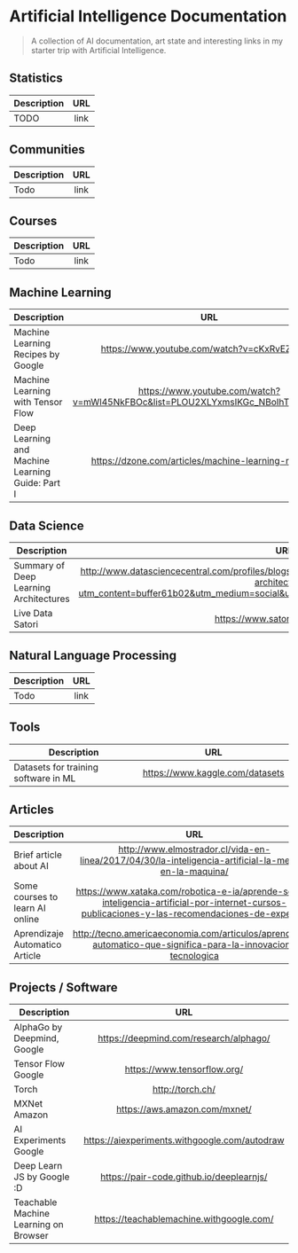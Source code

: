 # Artificial Intelligence Documentation
> A collection of AI documentation, art state and interesting links in my starter trip with Artificial Intelligence.

## Statistics 

| Description   | URL           | 
| ------------- |:-------------:| 
| TODO | link | 

## Communities

| Description   | URL           | 
| ------------- |:-------------:| 
| Todo  | link | 

## Courses

| Description   | URL           | 
| ------------- |:-------------:| 
| Todo  | link | 

## Machine Learning

| Description   | URL           | 
| ------------- |:-------------:| 
| Machine Learning Recipes by Google  | https://www.youtube.com/watch?v=cKxRvEZd3Mw | 
| Machine Learning with Tensor Flow| https://www.youtube.com/watch?v=mWl45NkFBOc&list=PLOU2XLYxmsIKGc_NBoIhTn2Qhraji53cv |
|Deep Learning and Machine Learning Guide: Part I| https://dzone.com/articles/machine-learning-resources |


## Data Science

| Description   | URL           | 
| ------------- |:-------------:| 
| Summary of Deep Learning Architectures  | http://www.datasciencecentral.com/profiles/blogs/concise-visual-summary-of-deep-learning-architectures?utm_content=buffer61b02&utm_medium=social&utm_source=linkedin.com&utm_campaign=buffer | 
|Live Data Satori|https://www.satori.com/overview|


## Natural Language Processing

| Description   | URL           | 
| ------------- |:-------------:| 
| Todo  | link | 

## Tools

| Description   | URL           | 
| ------------- |:-------------:| 
| Datasets for training software in ML  | https://www.kaggle.com/datasets | 


## Articles

| Description   | URL           | 
| ------------- |:-------------:| 
| Brief article about AI | http://www.elmostrador.cl/vida-en-linea/2017/04/30/la-inteligencia-artificial-la-mente-en-la-maquina/ |
| Some courses to learn AI online | https://www.xataka.com/robotica-e-ia/aprende-sobre-inteligencia-artificial-por-internet-cursos-publicaciones-y-las-recomendaciones-de-expertos | 
| Aprendizaje Automatico Article | http://tecno.americaeconomia.com/articulos/aprendizaje-automatico-que-significa-para-la-innovacion-tecnologica |

## Projects / Software

| Description   | URL           | 
| ------------- |:-------------:| 
| AlphaGo by Deepmind, Google  | https://deepmind.com/research/alphago/ | 
| Tensor Flow Google | https://www.tensorflow.org/ |
| Torch | http://torch.ch/ |
| MXNet Amazon | https://aws.amazon.com/mxnet/ |
| AI Experiments Google | https://aiexperiments.withgoogle.com/autodraw |
| Deep Learn JS by Google :D | https://pair-code.github.io/deeplearnjs/ |
| Teachable Machine Learning on Browser | https://teachablemachine.withgoogle.com/ |



